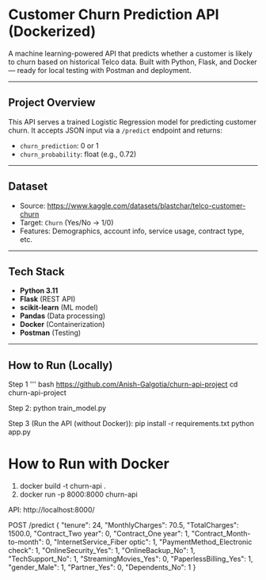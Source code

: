 # Customer Churn Prediction API (Dockerized)

A machine learning-powered API that predicts whether a customer is likely to churn based on historical Telco data. Built with Python, Flask, and Docker — ready for local testing with Postman and deployment.

---

## Project Overview

This API serves a trained Logistic Regression model for predicting customer churn. It accepts JSON input via a `/predict` endpoint and returns:

- `churn_prediction`: 0 or 1  
- `churn_probability`: float (e.g., 0.72)

---

## Dataset

- Source: https://www.kaggle.com/datasets/blastchar/telco-customer-churn
- Target: `Churn` (Yes/No → 1/0)
- Features: Demographics, account info, service usage, contract type, etc.

---

## Tech Stack

- **Python 3.11**
- **Flask** (REST API)
- **scikit-learn** (ML model)
- **Pandas** (Data processing)
- **Docker** (Containerization)
- **Postman** (Testing)

---

## How to Run (Locally)
Step 1
''' bash 
https://github.com/Anish-Galgotia/churn-api-project
cd churn-api-project

Step 2:
python train_model.py

Step 3 (Run the API (without Docker)):
pip install -r requirements.txt
python app.py

# How to Run with Docker
1. docker build -t churn-api .
2. docker run -p 8000:8000 churn-api

API: http://localhost:8000/

POST /predict
{
  "tenure": 24,
  "MonthlyCharges": 70.5,
  "TotalCharges": 1500.0,
  "Contract_Two year": 0,
  "Contract_One year": 1,
  "Contract_Month-to-month": 0,
  "InternetService_Fiber optic": 1,
  "PaymentMethod_Electronic check": 1,
  "OnlineSecurity_Yes": 1,
  "OnlineBackup_No": 1,
  "TechSupport_No": 1,
  "StreamingMovies_Yes": 0,
  "PaperlessBilling_Yes": 1,
  "gender_Male": 1,
  "Partner_Yes": 0,
  "Dependents_No": 1
}






